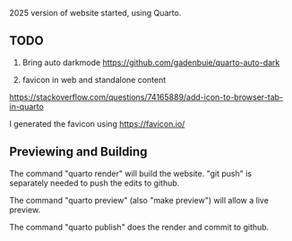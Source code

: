 2025 version of website started, using Quarto.


## TODO

1. Bring auto darkmode https://github.com/gadenbuie/quarto-auto-dark

2. favicon in web and standalone content

https://stackoverflow.com/questions/74165889/add-icon-to-browser-tab-in-quarto


I generated the favicon using https://favicon.io/

## Previewing and Building

The command "quarto render" will build the website.
"git push" is separately needed to push the edits to github. 

The command "quarto preview" (also "make preview") will allow a live
preview.

The command "quarto publish" does the render and commit to github.



